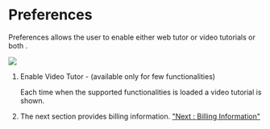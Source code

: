 



# Preferences

Preferences allows the user to enable either web tutor or video
tutorials or both .

![](../images/account/preferences_view_05.png)

1.  Enable Video Tutor - (available only for few functionalities)

    Each time when the supported functionalities is loaded a video
    tutorial is shown.

2.  The next section provides billing information. [\"Next : Billing
    Information\"](billing)




